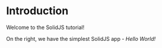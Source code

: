 # Introduction

Welcome to the SolidJS tutorial!

On the right, we have the simplest SolidJS app - *Hello World!*